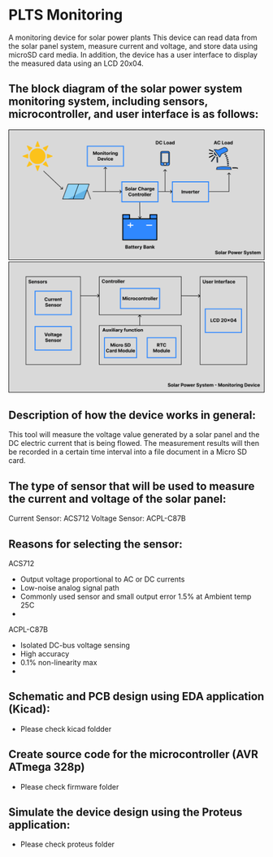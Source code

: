 # PLTS Monitoring
A monitoring device for solar power plants
This device can read data from the solar panel system, measure current and voltage, and store data using microSD card media. 
In addition, the device has a user interface to display the measured data using an LCD 20x04.

## The block diagram of the solar power system monitoring system, including sensors, microcontroller, and user interface is as follows:
![My Remote Image](https://github.com/ahmadq122/plts-monitoring/blob/main/hardware/block-diagram/solar-power-system.png)
![My Remote Image](https://github.com/ahmadq122/plts-monitoring/blob/main/hardware/block-diagram/monitoring-device.png)

## Description of how the device works in general:
This tool will measure the voltage value generated by a solar panel and the DC electric current that is being flowed.
The measurement results will then be recorded in a certain time interval into a file document in a Micro SD card.

## The type of sensor that will be used to measure the current and voltage of the solar panel:
Current Sensor: ACS712
Voltage Sensor: ACPL-C87B

## Reasons for selecting the sensor:
ACS712
- Output voltage proportional to AC or DC currents
- Low-noise analog signal path
- Commonly used sensor and small output error 1.5% at Ambient temp 25C
- 
ACPL-C87B
- Isolated DC-bus voltage sensing
- High accuracy
- 0.1% non-linearity max
- 

## Schematic and PCB design using EDA application (Kicad):
- Please check kicad foldder

## Create source code for the microcontroller (AVR ATmega 328p)
- Please check firmware folder

## Simulate the device design using the Proteus application:
- Please check proteus folder
